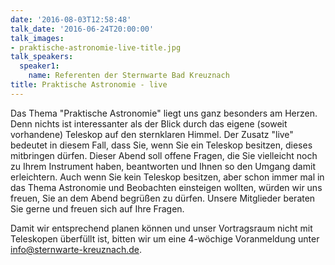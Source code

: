 ```yaml
---
date: '2016-08-03T12:58:48'
talk_date: '2016-06-24T20:00:00'
talk_images:
- praktische-astronomie-live-title.jpg
talk_speakers:
  speaker1:
    name: Referenten der Sternwarte Bad Kreuznach
title: Praktische Astronomie - live
---
```


Das Thema "Praktische Astronomie" liegt uns ganz besonders am Herzen. Denn nichts ist interessanter als der Blick durch das eigene (soweit vorhandene) Teleskop auf den sternklaren Himmel. Der Zusatz "live" bedeutet in diesem Fall, dass Sie, wenn Sie ein Teleskop besitzen, dieses mitbringen dürfen. Dieser Abend soll offene Fragen, die Sie vielleicht noch zu Ihrem Instrument haben, beantworten und Ihnen so den Umgang damit erleichtern. Auch wenn Sie kein Teleskop besitzen, aber schon immer mal in das Thema Astronomie und Beobachten einsteigen wollten, würden wir uns freuen, Sie an dem Abend begrüßen zu dürfen. Unsere Mitglieder beraten Sie gerne und freuen sich auf Ihre Fragen.

Damit wir entsprechend planen können und unser Vortragsraum nicht mit Teleskopen überfüllt ist, bitten wir um eine 4-wöchige Voranmeldung unter [info@sternwarte-kreuznach.de](mailto:info@sternwarte-kreuznach.de "info@sternwarte-kreuznach.de").